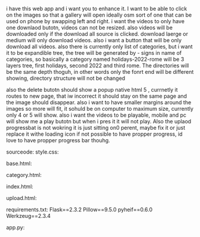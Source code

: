 i have this web app and i want you to enhance it.
I want to be able to click on the images so that a gallery will open ideally osm sort of one that can be used on phone by swapping left and right. i want the videos to only have one downlaod butotn, videos can not be resized. also videos will be downloaded only if the download all source is clicked. download laerge or medium will only download videos.
also i want a button that will be only download all videos.
also there is currently only list of categories, but i want it to be expandible tree, the tree will be generated by - signs in name of categories, so basically a category named holidays-2022-rome will be 3 layers tree, first holidays, second 2022 and third rome. The directories will be the same depth thoguh, in other words only the fonrt end will be different showing, directory structure will not be changed

also the delete butotn should show a popup native html 5 , currnetly it routes to new page, that iw incorrect it should stay on the same page and the image should disappear.
also i want to have smaller margins around the images so more will fit, it sohuld be on computer to maximum size, currently only 4 or 5 will show.
also i want the videos to be playable, mobile and pc will show me a play butotn but when i pres it it will not play.
Also the uplaod progressbat is not wokring it is just sitting on0 perent, maybe fix it or just replace it withe loading icon if not possible to have propper progress, id love to have propper progress bar thouhg.

sourceode:
style.css:  

base.html:

category.html: 

index.html: 

upload.html:   


requirements.txt:
Flask==2.3.2
Pillow==9.5.0
pyheif==0.6.0
Werkzeug==2.3.4

app.py:      